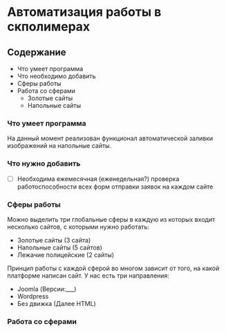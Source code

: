 # Автоматизация работы в скполимерах

## Содержание

- Что умеет программа
- Что необходимо добавить
- Сферы работы
- Работа со сферами
  - Золотые сайты
  - Напольные сайты

### Что умеет программа

На данный момент реализован функционал автоматической заливки изображений на напольные сайты.

### Что нужно добавить

- [ ] Необходима ежемесячная (еженедельная?) проверка работоспособности всех форм отправки заявок на каждом сайте

### Сферы работы

Можно выделить три глобальные сферы в каждую из которых входит несколько сайтов, с которыми нужно работать:

- Золотые сайты (3 сайта)
- Напольные сайты (5 сайтов)
- Лежачие полицейские (2 сайты)

Принцип работы с каждой сферой во многом зависит от того, на какой платформе написан сайт. У нас есть три направления:

- Joomla (Версии:___)
- Wordpress
- Без движка (Далее HTML)

<!--- Выяснить на каких версиях находятся сайты и есть ли возможность обновить --->

### Работа со сферами